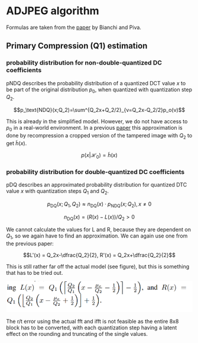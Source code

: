 # ADJPEG algorithm

Formulas are taken from the [paper](https://ieeexplore.ieee.org/document/6151134) by Bianchi and Piva.

## Primary Compression (Q1) estimation

### probability distribution for non-double-quantized DC coefficients

pNDQ describes the probability distribution of a quantized DCT value $x$ to be part of the original distribution $p_0$, when quantized with quantization step $Q_2$.

$$p_\text{NDQ}(x;Q_2)=\sum^{Q_2x+Q_2/2}_{v=Q_2x-Q_2/2}p_o(v)$$

This is already in the simplified model. However, we do not have access to $p_0$ in a real-world environment. In a previous [paper](https://ieeexplore.ieee.org/document/5946978) this approximation is done by recompression a cropped version of the tampered image with $Q_2$ to get $\tilde{h}(x)$.

$$p(x|\mathcal{H}_0)=\tilde{h}(x)$$

### probability distribution for double-quantized DC coefficients

pDQ describes an approximated probability distribution for quantized DTC value $x$ with quantization steps $Q_1$ and $Q_2$.

$$p_\text{DQ}(x;Q_1,Q_2) \approx n_\text{DQ}(x) \cdot p_\text{NDQ}(x;Q_2), x \neq 0$$

$$n_\text{DQ}(x) = (R(x)-L(x))/Q_2 > 0$$

We cannot calculate the values for L and R, because they are dependent on $Q_1$, so we again have to find an approximation. We can again use one from the previous paper:

$$L'(x) = Q_2x-\dfrac{Q_2}{2}, R'(x) = Q_2x+\dfrac{Q_2}{2}$$

This is still rather far off the actual model (see figure), but this is something that has to be tried out.

![LR](img/LR.png)

The r/t error using the actual fft and ifft is not feasible as the entire 8x8 block has to be converted, with each quantization step having a latent effect on the rounding and truncating of the single values.

